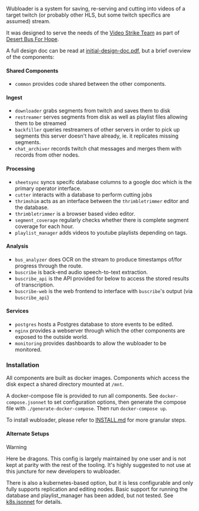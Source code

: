 Wubloader is a system for saving, re-serving and cutting into videos of a target
twitch (or probably other HLS, but some twitch specifics are assumed) stream.

It was designed to serve the needs of the [Video Strike Team](https://vst.ninja)
as part of [Desert Bus For Hope](https://desertbus.org).

A full design doc can be read at [initial-design-doc.pdf](./initial-design-doc.pdf),
but a brief overview of the components:

#### Shared Components

* `common` provides code shared between the other components.

#### Ingest
* `downloader` grabs segments from twitch and saves them to disk
* `restreamer` serves segments from disk as well as playlist files allowing them to be streamed
* `backfiller` queries restreamers of other servers in order to pick up segments this server doesn't have already,
  ie. it replicates missing segments.
* `chat_archiver` records twitch chat messages and merges them with records from other nodes.

#### Processing
* `sheetsync` syncs specifc database columns to a google doc which is the primary operator interface.
* `cutter` interacts with a database to perform cutting jobs
* `thrimshim` acts as an interface between the `thrimbletrimmer` editor and the database.
* `thrimbletrimmer` is a browser based video editor.
* `segment_coverage` regularly checks whether there is complete segment coverage for each hour. 
* `playlist_manager` adds videos to youtube playlists depending on tags.

#### Analysis
* `bus_analyzer` does OCR on the stream to produce timestamps of/for progress through the route.
* `buscribe` is back-end audio speech-to-text extraction.
* `buscribe_api` is the API provided for below to access the stored results of transcription.
* `buscribe-web` is the web frontend to interface with `buscribe`'s output (via `buscribe_api`)

#### Services
* `postgres` hosts a Postgres database to store events to be edited.
* `nginx` provides a webserver through which the other components are exposed to the outside world.
* `monitoring` provides dashboards to allow the wubloader to be monitored.

### Installation

All components are built as docker images.
Components which access the disk expect a shared directory mounted at `/mnt`.

A docker-compose file is provided to run all components. See `docker-compose.jsonnet`
to set configuration options, then generate the compose file with `./generate-docker-compose`.
Then run `docker-compose up`.

To install wubloader, please refer to [INSTALL.md](./INSTALL.md) for more granular steps. 

#### Alternate Setups

> [!WARNING]
> Here be dragons.  This config is largely maintained by one user and is not kept at parity with the rest of the tooling.  It's highly suggested to not use at this juncture for new developers to wubloader.

There is also a kubernetes-based option, but it is less configurable and only fully supports replication and editing nodes.
Basic support for running the database and playlist_manager has been added, but not tested.
See [k8s.jsonnet](./k8s.jsonnet) for details.

